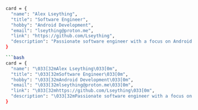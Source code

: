   ```bash
card = {
    "name": "Alex Lseything",
    "title": "Software Engineer",
    "hobby": "Android Development",
    "email": "lseything@proton.me",
    "link": "https://github.com/Lseything",
    "description": "Passionate software engineer with a focus on Android development."
}

```bash
card = {
    "name": "\033[32mAlex Lseything\033[0m",
    "title": "\033[32mSoftware Engineer\033[0m",
    "hobby": "\033[32mAndroid Development\033[0m",
    "email": "\033[32mlseything@proton.me\033[0m",
    "link": "\033[32mhttps://github.com/Lseything\033[0m",
    "description": "\033[32mPassionate software engineer with a focus on Android development.\033[0m"
}
